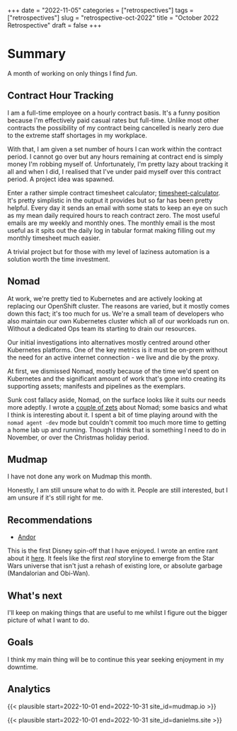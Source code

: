 +++
date = "2022-11-05"
categories = ["retrospectives"]
tags = ["retrospectives"]
slug = "retrospective-oct-2022"
title = "October 2022 Retrospective"
draft = false
+++

# Summary 

A month of working on only things I find *fun*.

## Contract Hour Tracking

I am a full-time employee on a hourly contract basis. It's a funny position 
because I'm effectively paid casual rates but full-time. Unlike most other 
contracts the possibility of my contract being cancelled is nearly zero due 
to the extreme staff shortages in my workplace.

With that, I am given a set number of hours I can work within the contract 
period. I cannot go over but any hours remaining at contract end is simply 
money I'm robbing myself of. Unfortunately, I'm pretty lazy about tracking 
it all and when I did, I realised that I've under paid myself over this 
contract period. A project idea was spawned.

Enter a rather simple contract timesheet calculator; [timesheet-calculator][calc].
It's pretty simplistic in the output it provides but so far has been pretty 
helpful. Every day it sends an email with some stats to keep an eye on such 
as my mean daily required hours to reach contract zero. The most useful 
emails are my weekly and monthly ones. The monthly email is the most useful 
as it spits out the daily log in tabular format making filling out my 
monthly timesheet much easier. 

A trivial project but for those with my level of laziness automation is a 
solution worth the time investment.

## Nomad

At work, we're pretty tied to Kubernetes and are actively looking at 
replacing our OpenShift cluster. The reasons are varied, but it mostly comes 
down this fact; it's too much for us. We're a small team of developers who 
also maintain our own Kubernetes cluster which all of our workloads run on. 
Without a dedicated Ops team its starting to drain our resources.

Our initial investigations into alternatives mostly centred around other 
Kubernetes platforms. One of the key metrics is it must be on-prem without 
the need for an active internet connection - we live and die by the proxy. 

At first, we dismissed Nomad, mostly because of the time we'd spent on 
Kubernetes and the significant amount of work that's gone into creating its 
supporting assets; manifests and pipelines as the exemplars.

Sunk cost fallacy aside, Nomad, on the surface looks like it suits our 
needs more adeptly. I wrote a [couple of zets][z] about Nomad; some basics 
and what I think is interesting about it. I spent a bit of time playing 
around with the `nomad agent -dev` mode but couldn't commit too much more 
time to getting a home lab up and running. Though I think that is something 
I need to do in November, or over the Christmas holiday period.


## Mudmap

I have not done any work on Mudmap this month.

Honestly, I am still unsure what to do with it. People are still interested, 
but I am unsure if it's still right for me.

## Recommendations

- [Andor](https://en.wikipedia.org/wiki/Andor_(TV_series))

This is the first Disney spin-off that I have enjoyed. I wrote an entire rant
about it [here](https://github.com/danielmichaels/zet/blob/main/20221022005935/README.md).
It feels like the first *real* storyline to emerge from the Star Wars 
universe that isn't just a rehash of existing lore, or absolute garbage 
(Mandalorian and Obi-Wan).

## What's next

I'll keep on making things that are useful to me whilst I figure out the 
bigger picture of what I want to do.

## Goals

I think my main thing will be to continue this year seeking enjoyment in my 
downtime. 

## Analytics 

{{< plausible start=2022-10-01 end=2022-10-31 site_id=mudmap.io >}}

{{< plausible start=2022-10-01 end=2022-10-31 site_id=danielms.site >}}

[mudmap]: https://mudmap.io/?utm_campaign=retro&utm_source=danielms&utm_medium=blog
[z]: https://github.com/danielmichaels/zet/search?q=nomad
[calc]: https://github.com/danielmichaels/faas-templates/tree/main/timesheet-calculator
